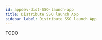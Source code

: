 ```yaml
---
id: appdev-dist-SSO-launch-app
title: Distribute SSO launch App
sidebar_label: Distribute SSO launch App
---
```


TODO
